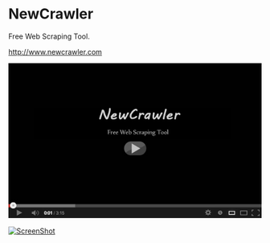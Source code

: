 # NewCrawler

Free Web Scraping Tool.

http://www.newcrawler.com


[![ScreenShot](https://raw.githubusercontent.com/speed/resources/master/images/NewCrawler_Video.jpg)](http://video.newcrawler.com/newcrawler_v2.2.mp4)



[![ScreenShot](https://bwh1.net/templates/organicbandwagon/images/logo.png)](https://bandwagonhost.com/aff.php?aff=46105)